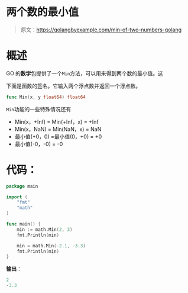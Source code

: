 # 两个数的最小值

> 原文：<https://golangbyexample.com/min-of-two-numbers-golang>

# **概述**

GO 的**数学**包提供了一个`Min`方法，可以用来得到两个数的最小值。这

下面是函数的签名。它输入两个浮点数并返回一个浮点数。

```go
func Min(x, y float64) float64
```

`Min`功能的一些特殊情况还有

*   Min(x，+Inf) = Min(+Inf，x) = +Inf
*   Min(x，NaN) = Min(NaN，x) = NaN
*   最小值(+0，0) =最小值(0，+0) = +0
*   最小值(-0，-0) = -0

# **代码**：

```go
package main

import (
    "fmt"
    "math"
)

func main() {
    min := math.Min(2, 3)
    fmt.Println(min)

    min = math.Min(-2.1, -3.3)
    fmt.Println(min)
}
```

**输出**：

```go
2
-3.3
```